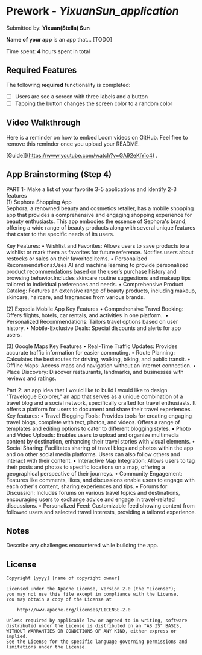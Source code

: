 # Prework - *YixuanSun_application*

Submitted by: **Yixuan(Stella) Sun**

**Name of your app** is an app that... [TODO] 

Time spent: **4** hours spent in total

## Required Features

The following **required** functionality is completed:

- [ ] Users are see a screen with three labels and a button
- [ ] Tapping the button changes the screen color to a random color
 
## Video Walkthrough

Here is a reminder on how to embed Loom videos on GitHub. Feel free to remove this reminder once you upload your README. 

[Guide]](https://www.youtube.com/watch?v=GA92eKlYio4) .

## App Brainstorming (Step 4)
PART 1- Make a list of your favorite 3-5 applications and identify 2-3 features  
(1) Sephora Shopping App   
Sephora, a renowned beauty and cosmetics retailer, has a mobile shopping app that provides a comprehensive and engaging shopping experience for beauty enthusiasts. This app embodies the essence of Sephora's brand, offering a wide range of beauty products along with several unique features that cater to the specific needs of its users.

Key Features:
•	 Wishlist and Favorites: Allows users to save products to a wishlist or mark them as favorites for future reference. Notifies users about restocks or sales on their favorited items.
•	Personalized Recommendations:Uses AI and machine learning to provide personalized product recommendations based on the user’s purchase history and browsing behavior.Includes skincare routine suggestions and makeup tips tailored to individual preferences and needs.
•	Comprehensive Product Catalog: Features an extensive range of beauty products, including makeup, skincare, haircare, and fragrances from various brands.

(2) Expedia Mobile App
Key Features
•	Comprehensive Travel Booking: Offers flights, hotels, car rentals, and activities in one platform..
•	Personalized Recommendations: Tailors travel options based on user history.
•	Mobile-Exclusive Deals: Special discounts and alerts for app users.

(3) Google Maps
Key Features
•	Real-Time Traffic Updates: Provides accurate traffic information for easier commuting.
•	Route Planning: Calculates the best routes for driving, walking, biking, and public transit.
•	Offline Maps: Access maps and navigation without an internet connection.
•	Place Discovery: Discover restaurants, landmarks, and businesses with reviews and ratings.

Part 2: an app idea that I would like to build
I would like to design "Travelogue Explorer," an app that serves as a unique combination of a travel blog and a social network, specifically crafted for travel enthusiasts. It offers a platform for users to document and share their travel experiences.
Key features:
•	Travel Blogging Tools: Provides tools for creating engaging travel blogs, complete with text, photos, and videos. Offers a range of templates and editing options to cater to different blogging styles.
•	Photo and Video Uploads: Enables users to upload and organize multimedia content by destination, enhancing their travel stories with visual elements.
•	Social Sharing: Facilitates sharing of travel blogs and photos within the app and on other social media platforms. Users can also follow others and interact with their content.
•	Interactive Map Integration: Allows users to tag their posts and photos to specific locations on a map, offering a geographical perspective of their journeys.
•	Community Engagement: Features like comments, likes, and discussions enable users to engage with each other's content, sharing experiences and tips.
•	Forums for Discussion: Includes forums on various travel topics and destinations, encouraging users to exchange advice and engage in travel-related discussions.
•	Personalized Feed: Customizable feed showing content from followed users and selected travel interests, providing a tailored experience.


## Notes

Describe any challenges encountered while building the app.

## License

    Copyright [yyyy] [name of copyright owner]

    Licensed under the Apache License, Version 2.0 (the "License");
    you may not use this file except in compliance with the License.
    You may obtain a copy of the License at

        http://www.apache.org/licenses/LICENSE-2.0

    Unless required by applicable law or agreed to in writing, software
    distributed under the License is distributed on an "AS IS" BASIS,
    WITHOUT WARRANTIES OR CONDITIONS OF ANY KIND, either express or implied.
    See the License for the specific language governing permissions and
    limitations under the License.


